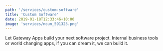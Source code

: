 ```yaml
---
path: '/services/custom-software'
title: 'Custom Software'
date: 2019-01-18T12:33:46+10:00
image: 'services/noun_591323.png'
---
```


Let Gateway Apps build your next software project. Internal business tools or world changing apps, if you can dream it, we can build it.
